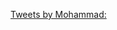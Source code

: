 <a class="twitter-timeline" data-height="450" href="https://twitter.com/ghafarii?ref_src=twsrc%5Etfw">Tweets by Mohammad:</a> 

<script async src="https://platform.twitter.com/widgets.js" charset="utf-8">

</script>

